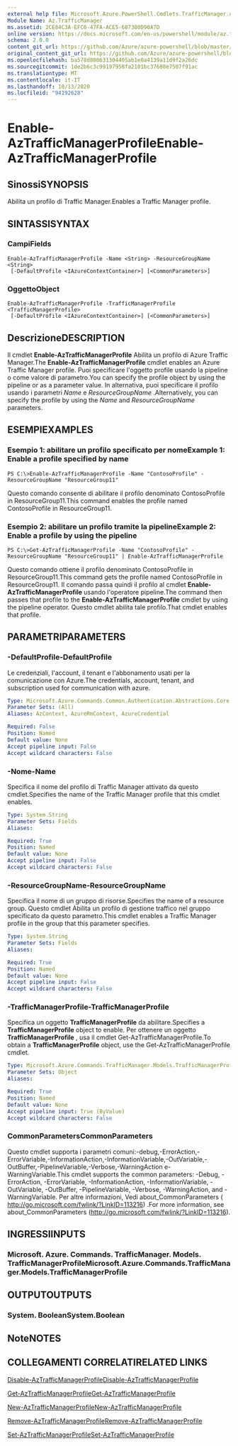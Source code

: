 ```yaml
---
external help file: Microsoft.Azure.PowerShell.Cmdlets.TrafficManager.dll-Help.xml
Module Name: Az.TrafficManager
ms.assetid: 2CE84C3A-EFC0-47FA-ACE5-687380D90A7D
online version: https://docs.microsoft.com/en-us/powershell/module/az.trafficmanager/enable-aztrafficmanagerprofile
schema: 2.0.0
content_git_url: https://github.com/Azure/azure-powershell/blob/master/src/TrafficManager/TrafficManager/help/Enable-AzTrafficManagerProfile.md
original_content_git_url: https://github.com/Azure/azure-powershell/blob/master/src/TrafficManager/TrafficManager/help/Enable-AzTrafficManagerProfile.md
ms.openlocfilehash: ba578d800631304405ab1e0a4139a11d9f2a26dc
ms.sourcegitcommit: 1de2b6c3c99197958fa2101bc37680e7507f91ac
ms.translationtype: MT
ms.contentlocale: it-IT
ms.lasthandoff: 10/13/2020
ms.locfileid: "94192628"
---
```

# <span data-ttu-id="e0f07-101">Enable-AzTrafficManagerProfile</span><span class="sxs-lookup"><span data-stu-id="e0f07-101">Enable-AzTrafficManagerProfile</span></span>

## <span data-ttu-id="e0f07-102">Sinossi</span><span class="sxs-lookup"><span data-stu-id="e0f07-102">SYNOPSIS</span></span>
<span data-ttu-id="e0f07-103">Abilita un profilo di Traffic Manager.</span><span class="sxs-lookup"><span data-stu-id="e0f07-103">Enables a Traffic Manager profile.</span></span>

## <span data-ttu-id="e0f07-104">SINTASSI</span><span class="sxs-lookup"><span data-stu-id="e0f07-104">SYNTAX</span></span>

### <span data-ttu-id="e0f07-105">Campi</span><span class="sxs-lookup"><span data-stu-id="e0f07-105">Fields</span></span>
```
Enable-AzTrafficManagerProfile -Name <String> -ResourceGroupName <String>
 [-DefaultProfile <IAzureContextContainer>] [<CommonParameters>]
```

### <span data-ttu-id="e0f07-106">Oggetto</span><span class="sxs-lookup"><span data-stu-id="e0f07-106">Object</span></span>
```
Enable-AzTrafficManagerProfile -TrafficManagerProfile <TrafficManagerProfile>
 [-DefaultProfile <IAzureContextContainer>] [<CommonParameters>]
```

## <span data-ttu-id="e0f07-107">Descrizione</span><span class="sxs-lookup"><span data-stu-id="e0f07-107">DESCRIPTION</span></span>
<span data-ttu-id="e0f07-108">Il cmdlet **Enable-AzTrafficManagerProfile** Abilita un profilo di Azure Traffic Manager.</span><span class="sxs-lookup"><span data-stu-id="e0f07-108">The **Enable-AzTrafficManagerProfile** cmdlet enables an Azure Traffic Manager profile.</span></span>
<span data-ttu-id="e0f07-109">Puoi specificare l'oggetto profile usando la pipeline o come valore di parametro.</span><span class="sxs-lookup"><span data-stu-id="e0f07-109">You can specify the profile object by using the pipeline or as a parameter value.</span></span>
<span data-ttu-id="e0f07-110">In alternativa, puoi specificare il profilo usando i parametri *Name* e *ResourceGroupName* .</span><span class="sxs-lookup"><span data-stu-id="e0f07-110">Alternatively, you can specify the profile by using the *Name* and *ResourceGroupName* parameters.</span></span>

## <span data-ttu-id="e0f07-111">ESEMPI</span><span class="sxs-lookup"><span data-stu-id="e0f07-111">EXAMPLES</span></span>

### <span data-ttu-id="e0f07-112">Esempio 1: abilitare un profilo specificato per nome</span><span class="sxs-lookup"><span data-stu-id="e0f07-112">Example 1: Enable a profile specified by name</span></span>
```
PS C:\>Enable-AzTrafficManagerProfile -Name "ContosoProfile" -ResourceGroupName "ResourceGroup11"
```

<span data-ttu-id="e0f07-113">Questo comando consente di abilitare il profilo denominato ContosoProfile in ResourceGroup11.</span><span class="sxs-lookup"><span data-stu-id="e0f07-113">This command enables the profile named ContosoProfile in ResourceGroup11.</span></span>

### <span data-ttu-id="e0f07-114">Esempio 2: abilitare un profilo tramite la pipeline</span><span class="sxs-lookup"><span data-stu-id="e0f07-114">Example 2: Enable a profile by using the pipeline</span></span>
```
PS C:\>Get-AzTrafficManagerProfile -Name "ContosoProfile" -ResourceGroupName "ResourceGroup11" | Enable-AzTrafficManagerProfile
```

<span data-ttu-id="e0f07-115">Questo comando ottiene il profilo denominato ContosoProfile in ResourceGroup11.</span><span class="sxs-lookup"><span data-stu-id="e0f07-115">This command gets the profile named ContosoProfile in ResourceGroup11.</span></span>
<span data-ttu-id="e0f07-116">Il comando passa quindi il profilo al cmdlet **Enable-AzTrafficManagerProfile** usando l'operatore pipeline.</span><span class="sxs-lookup"><span data-stu-id="e0f07-116">The command then passes that profile to the **Enable-AzTrafficManagerProfile** cmdlet by using the pipeline operator.</span></span>
<span data-ttu-id="e0f07-117">Questo cmdlet abilita tale profilo.</span><span class="sxs-lookup"><span data-stu-id="e0f07-117">That cmdlet enables that profile.</span></span>

## <span data-ttu-id="e0f07-118">PARAMETRI</span><span class="sxs-lookup"><span data-stu-id="e0f07-118">PARAMETERS</span></span>

### <span data-ttu-id="e0f07-119">-DefaultProfile</span><span class="sxs-lookup"><span data-stu-id="e0f07-119">-DefaultProfile</span></span>
<span data-ttu-id="e0f07-120">Le credenziali, l'account, il tenant e l'abbonamento usati per la comunicazione con Azure.</span><span class="sxs-lookup"><span data-stu-id="e0f07-120">The credentials, account, tenant, and subscription used for communication with azure.</span></span>

```yaml
Type: Microsoft.Azure.Commands.Common.Authentication.Abstractions.Core.IAzureContextContainer
Parameter Sets: (All)
Aliases: AzContext, AzureRmContext, AzureCredential

Required: False
Position: Named
Default value: None
Accept pipeline input: False
Accept wildcard characters: False
```

### <span data-ttu-id="e0f07-121">-Nome</span><span class="sxs-lookup"><span data-stu-id="e0f07-121">-Name</span></span>
<span data-ttu-id="e0f07-122">Specifica il nome del profilo di Traffic Manager attivato da questo cmdlet.</span><span class="sxs-lookup"><span data-stu-id="e0f07-122">Specifies the name of the Traffic Manager profile that this cmdlet enables.</span></span>

```yaml
Type: System.String
Parameter Sets: Fields
Aliases:

Required: True
Position: Named
Default value: None
Accept pipeline input: False
Accept wildcard characters: False
```

### <span data-ttu-id="e0f07-123">-ResourceGroupName</span><span class="sxs-lookup"><span data-stu-id="e0f07-123">-ResourceGroupName</span></span>
<span data-ttu-id="e0f07-124">Specifica il nome di un gruppo di risorse.</span><span class="sxs-lookup"><span data-stu-id="e0f07-124">Specifies the name of a resource group.</span></span>
<span data-ttu-id="e0f07-125">Questo cmdlet Abilita un profilo di gestione traffico nel gruppo specificato da questo parametro.</span><span class="sxs-lookup"><span data-stu-id="e0f07-125">This cmdlet enables a Traffic Manager profile in the group that this parameter specifies.</span></span>

```yaml
Type: System.String
Parameter Sets: Fields
Aliases:

Required: True
Position: Named
Default value: None
Accept pipeline input: False
Accept wildcard characters: False
```

### <span data-ttu-id="e0f07-126">-TrafficManagerProfile</span><span class="sxs-lookup"><span data-stu-id="e0f07-126">-TrafficManagerProfile</span></span>
<span data-ttu-id="e0f07-127">Specifica un oggetto **TrafficManagerProfile** da abilitare.</span><span class="sxs-lookup"><span data-stu-id="e0f07-127">Specifies a **TrafficManagerProfile** object to enable.</span></span>
<span data-ttu-id="e0f07-128">Per ottenere un oggetto **TrafficManagerProfile** , usa il cmdlet Get-AzTrafficManagerProfile.</span><span class="sxs-lookup"><span data-stu-id="e0f07-128">To obtain a **TrafficManagerProfile** object, use the Get-AzTrafficManagerProfile cmdlet.</span></span>

```yaml
Type: Microsoft.Azure.Commands.TrafficManager.Models.TrafficManagerProfile
Parameter Sets: Object
Aliases:

Required: True
Position: Named
Default value: None
Accept pipeline input: True (ByValue)
Accept wildcard characters: False
```

### <span data-ttu-id="e0f07-129">CommonParameters</span><span class="sxs-lookup"><span data-stu-id="e0f07-129">CommonParameters</span></span>
<span data-ttu-id="e0f07-130">Questo cmdlet supporta i parametri comuni:-debug,-ErrorAction,-ErrorVariable,-InformationAction,-InformationVariable,-OutVariable,-OutBuffer,-PipelineVariable,-Verbose,-WarningAction e-WarningVariable.</span><span class="sxs-lookup"><span data-stu-id="e0f07-130">This cmdlet supports the common parameters: -Debug, -ErrorAction, -ErrorVariable, -InformationAction, -InformationVariable, -OutVariable, -OutBuffer, -PipelineVariable, -Verbose, -WarningAction, and -WarningVariable.</span></span> <span data-ttu-id="e0f07-131">Per altre informazioni, Vedi about_CommonParameters ( http://go.microsoft.com/fwlink/?LinkID=113216) .</span><span class="sxs-lookup"><span data-stu-id="e0f07-131">For more information, see about_CommonParameters (http://go.microsoft.com/fwlink/?LinkID=113216).</span></span>

## <span data-ttu-id="e0f07-132">INGRESSI</span><span class="sxs-lookup"><span data-stu-id="e0f07-132">INPUTS</span></span>

### <span data-ttu-id="e0f07-133">Microsoft. Azure. Commands. TrafficManager. Models. TrafficManagerProfile</span><span class="sxs-lookup"><span data-stu-id="e0f07-133">Microsoft.Azure.Commands.TrafficManager.Models.TrafficManagerProfile</span></span>

## <span data-ttu-id="e0f07-134">OUTPUT</span><span class="sxs-lookup"><span data-stu-id="e0f07-134">OUTPUTS</span></span>

### <span data-ttu-id="e0f07-135">System. Boolean</span><span class="sxs-lookup"><span data-stu-id="e0f07-135">System.Boolean</span></span>

## <span data-ttu-id="e0f07-136">Note</span><span class="sxs-lookup"><span data-stu-id="e0f07-136">NOTES</span></span>

## <span data-ttu-id="e0f07-137">COLLEGAMENTI CORRELATI</span><span class="sxs-lookup"><span data-stu-id="e0f07-137">RELATED LINKS</span></span>

[<span data-ttu-id="e0f07-138">Disable-AzTrafficManagerProfile</span><span class="sxs-lookup"><span data-stu-id="e0f07-138">Disable-AzTrafficManagerProfile</span></span>](./Disable-AzTrafficManagerProfile.md)

[<span data-ttu-id="e0f07-139">Get-AzTrafficManagerProfile</span><span class="sxs-lookup"><span data-stu-id="e0f07-139">Get-AzTrafficManagerProfile</span></span>](./Get-AzTrafficManagerProfile.md)

[<span data-ttu-id="e0f07-140">New-AzTrafficManagerProfile</span><span class="sxs-lookup"><span data-stu-id="e0f07-140">New-AzTrafficManagerProfile</span></span>](./New-AzTrafficManagerProfile.md)

[<span data-ttu-id="e0f07-141">Remove-AzTrafficManagerProfile</span><span class="sxs-lookup"><span data-stu-id="e0f07-141">Remove-AzTrafficManagerProfile</span></span>](./Remove-AzTrafficManagerProfile.md)

[<span data-ttu-id="e0f07-142">Set-AzTrafficManagerProfile</span><span class="sxs-lookup"><span data-stu-id="e0f07-142">Set-AzTrafficManagerProfile</span></span>](./Set-AzTrafficManagerProfile.md)


